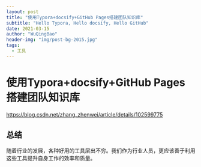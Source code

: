 ```yaml
---
layout: post
title: "使用Typora+docsify+GitHub Pages搭建团队知识库"
subtitle: "Hello Typora, Hello docsify, Hello GitHub"
date: 2021-03-15
author: "WuQingBao"
header-img: "img/post-bg-2015.jpg"
tags: 
  - 工具
---
```


# 使用Typora+docsify+GitHub Pages搭建团队知识库

https://blog.csdn.net/zhang_zhenwei/article/details/102599775

## 总结

随着行业的发展，各种好用的工具层出不穷。我们作为行业人员，更应该善于利用这些工具提升自身工作的效率和质量。
